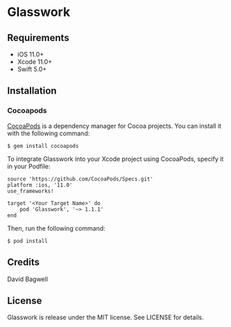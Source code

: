 # Glasswork

## Requirements

- iOS 11.0+
- Xcode 11.0+
- Swift 5.0+

## Installation

### Cocoapods

[CocoaPods](https://cocoapods.org/) is a dependency manager for Cocoa projects. You can install it with the following command:

```
$ gem install cocoapods
```

To integrate Glasswork into your Xcode project using CocoaPods, specify it in your Podfile:

```
source 'https://github.com/CocoaPods/Specs.git'
platform :ios, '11.0'
use_frameworks!

target '<Your Target Name>' do
    pod 'Glasswork', '~> 1.1.1'
end
```

Then, run the following command:

```
$ pod install
```

## Credits

David Bagwell

## License

Glasswork is release under the MIT license. See LICENSE for details.
